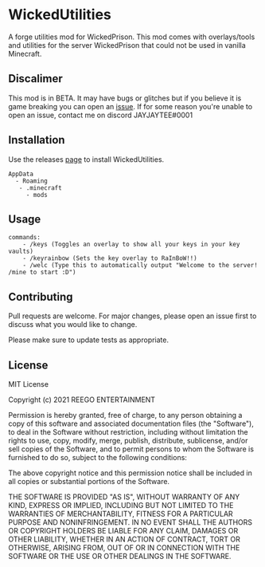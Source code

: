 # WickedUtilities

A forge utilities mod for WickedPrison.
This mod comes with overlays/tools and utilities for the server WickedPrison that could not be used in vanilla Minecraft.

## Discalimer

This mod is in BETA. It may have bugs or glitches but if you believe it is game breaking you can open an [issue](https://github.com/ReegoEntertainment/WickedUtilities/issues). If for some reason you're unable to open an issue, contact me on discord JAYJAYTEE#0001

## Installation

Use the releases [page](https://github.com/ReegoEntertainment/WickedUtilities/releases) to install WickedUtilities.

```
AppData
  - Roaming
   - .minecraft
     - mods
```

## Usage

```
commands:
    - /keys (Toggles an overlay to show all your keys in your key vaults)
    - /keyrainbow (Sets the key overlay to RaInBoW!!)
    - /welc (Type this to automatically output "Welcome to the server! /mine to start :D")
```

## Contributing
Pull requests are welcome. For major changes, please open an issue first to discuss what you would like to change.

Please make sure to update tests as appropriate.

## License
MIT License

Copyright (c) 2021 REEGO ENTERTAINMENT

Permission is hereby granted, free of charge, to any person obtaining a copy
of this software and associated documentation files (the "Software"), to deal
in the Software without restriction, including without limitation the rights
to use, copy, modify, merge, publish, distribute, sublicense, and/or sell
copies of the Software, and to permit persons to whom the Software is
furnished to do so, subject to the following conditions:

The above copyright notice and this permission notice shall be included in all
copies or substantial portions of the Software.

THE SOFTWARE IS PROVIDED "AS IS", WITHOUT WARRANTY OF ANY KIND, EXPRESS OR
IMPLIED, INCLUDING BUT NOT LIMITED TO THE WARRANTIES OF MERCHANTABILITY,
FITNESS FOR A PARTICULAR PURPOSE AND NONINFRINGEMENT. IN NO EVENT SHALL THE
AUTHORS OR COPYRIGHT HOLDERS BE LIABLE FOR ANY CLAIM, DAMAGES OR OTHER
LIABILITY, WHETHER IN AN ACTION OF CONTRACT, TORT OR OTHERWISE, ARISING FROM,
OUT OF OR IN CONNECTION WITH THE SOFTWARE OR THE USE OR OTHER DEALINGS IN THE
SOFTWARE.
